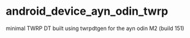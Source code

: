 # android_device_ayn_odin_twrp
minimal TWRP DT built using twrpdtgen for the ayn odin M2 (build 151)
